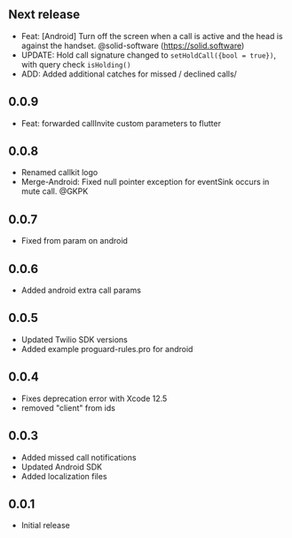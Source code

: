 ## Next release
* Feat: [Android] Turn off the screen when a call is active and the head is against the handset. @solid-software (https://solid.software)
* UPDATE: Hold call signature changed to `setHoldCall({bool = true})`, with query check `isHolding()`
* ADD: Added additional catches for missed / declined calls/

## 0.0.9
* Feat: forwarded callInvite custom parameters to flutter

## 0.0.8
* Renamed callkit logo
* Merge-Android: Fixed null pointer exception for eventSink occurs in mute call. @GKPK

## 0.0.7
* Fixed from param on android

## 0.0.6
* Added android extra call params

## 0.0.5
* Updated Twilio SDK versions
* Added example proguard-rules.pro for android

## 0.0.4
* Fixes deprecation error with Xcode 12.5
* removed "client" from ids

## 0.0.3
* Added missed call notifications
* Updated Android SDK
* Added localization files

## 0.0.1

* Initial release
